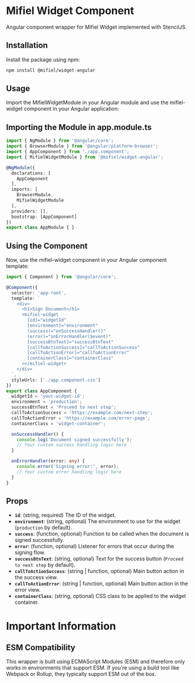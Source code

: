 # Mifiel Widget Component

Angular component wrapper for Mifiel Widget implemented with StencilJS.

## Installation

Install the package using npm:

```bash
npm install @mifiel/widget-angular
```

## Usage

Import the MifielWidgetModule in your Angular module and use the mifiel-widget component in your Angular application:

## Importing the Module in app.module.ts

```typescript
import { NgModule } from '@angular/core';
import { BrowserModule } from '@angular/platform-browser';
import { AppComponent } from './app.component';
import { MifielWidgetModule } from '@mifiel/widget-angular';

@NgModule({
  declarations: [
    AppComponent
  ],
  imports: [
    BrowserModule,
    MifielWidgetModule
  ],
  providers: [],
  bootstrap: [AppComponent]
})
export class AppModule { }
```

## Using the Component

Now, use the mifiel-widget component in your Angular component template:

```typescript
import { Component } from '@angular/core';

@Component({
  selector: 'app-root',
  template: `
    <div>
      <h1>Sign Document</h1>
      <mifiel-widget
        [id]="widgetId"
        [environment]="environment"
        (success)="onSuccessHandler()"
        (error)="onErrorHandler($event)"
        [successBtnText]="successBtnText"
        [callToActionSuccess]="callToActionSuccess"
        [callToActionError]="callToActionError"
        [containerClass]="containerClass"
      ></mifiel-widget>
    </div>
  `,
  styleUrls: ['./app.component.css']
})
export class AppComponent {
  widgetId = 'your-widget-id';
  environment = 'production';
  successBtnText = 'Proceed to next step';
  callToActionSuccess = 'https://example.com/next-step';
  callToActionError = 'https://example.com/error-page';
  containerClass = 'widget-container';

  onSuccessHandler() {
    console.log('Document signed successfully');
    // Your custom success handling logic here
  }

  onErrorHandler(error: any) {
    console.error('Signing error:', error);
    // Your custom error handling logic here
  }
}

```

## Props

- **`id`**: (string, required) The ID of the widget.
- **`environment`**: (string, optional) The environment to use for the widget (`production` by default).
- **`success`**: (function, optional) Function to be called when the document is signed successfully.
- **`error`**: (function, optional) Listener for errors that occur during the signing flow.
- **`successBtnText`**: (string, optional) Text for the success button (`Proceed to next step` by default).
- **`callToActionSuccess`**: (string | function, optional) Main button action in the success view.
- **`callToActionError`**: (string | function, optional) Main button action in the error view.
- **`containerClass`**: (string, optional) CSS class to be applied to the widget container.

# Important Information

## ESM Compatibility

This wrapper is built using ECMAScript Modules (ESM) and therefore only works in environments that support ESM. If you're using a build tool like Webpack or Rollup, they typically support ESM out of the box.
